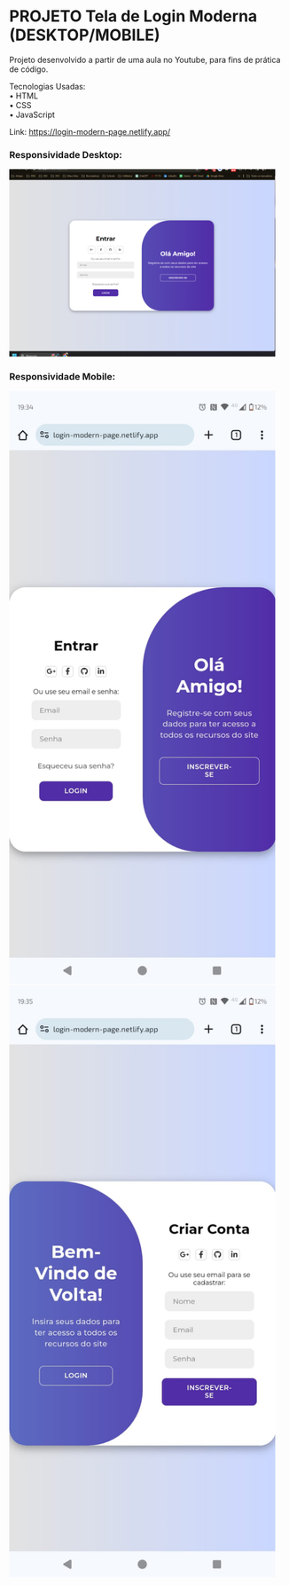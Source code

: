 # PROJETO Tela de Login Moderna (DESKTOP/MOBILE)

Projeto desenvolvido a partir de uma aula no Youtube, para fins de prática de código.

Tecnologias Usadas: <br>
• HTML <br>
• CSS <br>
• JavaScript

Link: https://login-modern-page.netlify.app/

### Responsividade Desktop:
<img src="/images/responsividade/desktop.png" width="480px">

### Responsividade Mobile:
<img src="/images/responsividade/sign-in.jpg" width="480px"> <br>
<img src="/images/responsividade/sign-up.jpg" width="480px">